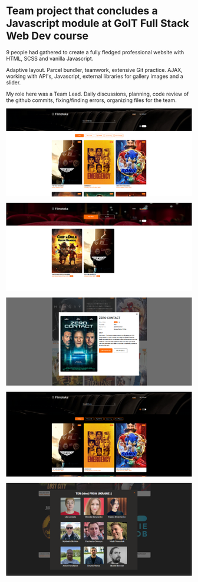 # Team project that concludes a Javascript module at GoIT Full Stack Web Dev course

9 people had gathered to create a fully fledged professional website with HTML, SCSS and vanilla
Javascript.

Adaptive layout. Parcel bundler, teamwork, extensive Git practice. AJAX, working with API's,
Javascript, external libraries for gallery images and a slider.

My role here was a Team Lead. Daily discussions, planning, code review of the github commits,
fixing/finding errors, organizing files for the team.

![WebStudio HTML + CSS final project. Presentation](./src/images/presentation/filmoteka01.png)

![WebStudio HTML + CSS final project. Presentation](./src/images/presentation/filmoteka02.png)

![WebStudio HTML + CSS final project. Presentation](./src/images/presentation/filmoteka03.png)

![WebStudio HTML + CSS final project. Presentation](./src/images/presentation/filmoteka04.png)

![WebStudio HTML + CSS final project. Presentation](./src/images/presentation/filmoteka05.png)
